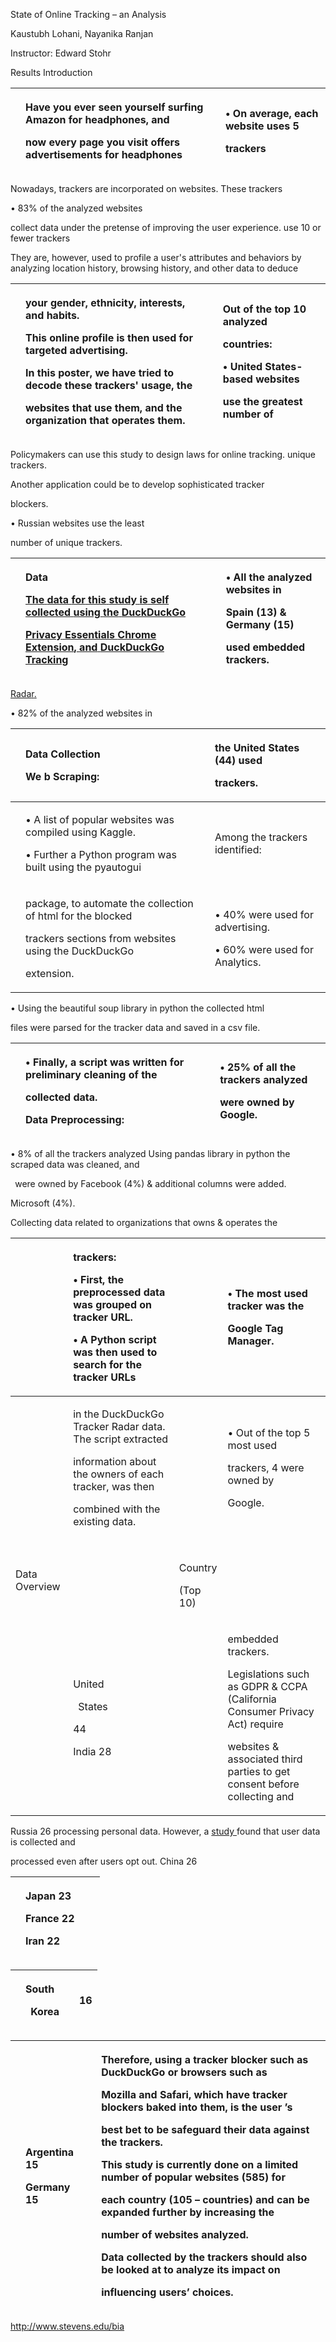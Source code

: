 ﻿<a name="br1"></a>State of Online Tracking – an Analysis

Kaustubh Lohani, Nayanika Ranjan

Instructor: Edward Stohr

Results Introduction

||<p>Have you ever seen yourself surfing Amazon for headphones, and</p><p>now every page you visit offers advertisements for headphones</p>||<p>• On average, each website uses 5</p><p>trackers</p>|
| :- | :- | :- | :- |
Nowadays, trackers are incorporated on websites. These trackers

• 83% of the analyzed websites

collect data under the pretense of improving the user experience. use 10 or fewer trackers

They are, however, used to profile a user's attributes and behaviors byanalyzing location history, browsing history, and other data to deduce

||<p>your gender, ethnicity, interests, and habits.</p><p>This online profile is then used for targeted advertising.</p><p>In this poster, we have tried to decode these trackers' usage, the</p><p>websites that use them, and the organization that operates them.</p>||<p>Out of the top 10 analyzed</p><p>countries:</p><p>• United States-based websites</p><p>use the greatest number of</p>|
| :- | :- | :- | :- |
Policymakers can use this study to design laws for online tracking. unique trackers.

Another application could be to develop sophisticated tracker

blockers.

• Russian websites use the least

number of unique trackers.

||<p>Data</p><p>[The](https://chrome.google.com/webstore/detail/duckduckgo-privacy-essent/bkdgflcldnnnapblkhphbgpggdiikppg)[ ](https://chrome.google.com/webstore/detail/duckduckgo-privacy-essent/bkdgflcldnnnapblkhphbgpggdiikppg)[data](https://chrome.google.com/webstore/detail/duckduckgo-privacy-essent/bkdgflcldnnnapblkhphbgpggdiikppg)[ ](https://chrome.google.com/webstore/detail/duckduckgo-privacy-essent/bkdgflcldnnnapblkhphbgpggdiikppg)[for](https://chrome.google.com/webstore/detail/duckduckgo-privacy-essent/bkdgflcldnnnapblkhphbgpggdiikppg)[ ](https://chrome.google.com/webstore/detail/duckduckgo-privacy-essent/bkdgflcldnnnapblkhphbgpggdiikppg)[this](https://chrome.google.com/webstore/detail/duckduckgo-privacy-essent/bkdgflcldnnnapblkhphbgpggdiikppg)[ ](https://chrome.google.com/webstore/detail/duckduckgo-privacy-essent/bkdgflcldnnnapblkhphbgpggdiikppg)[study](https://chrome.google.com/webstore/detail/duckduckgo-privacy-essent/bkdgflcldnnnapblkhphbgpggdiikppg)[ ](https://chrome.google.com/webstore/detail/duckduckgo-privacy-essent/bkdgflcldnnnapblkhphbgpggdiikppg)[is](https://chrome.google.com/webstore/detail/duckduckgo-privacy-essent/bkdgflcldnnnapblkhphbgpggdiikppg)[ ](https://chrome.google.com/webstore/detail/duckduckgo-privacy-essent/bkdgflcldnnnapblkhphbgpggdiikppg)[self](https://chrome.google.com/webstore/detail/duckduckgo-privacy-essent/bkdgflcldnnnapblkhphbgpggdiikppg)[ ](https://chrome.google.com/webstore/detail/duckduckgo-privacy-essent/bkdgflcldnnnapblkhphbgpggdiikppg)[collected](https://chrome.google.com/webstore/detail/duckduckgo-privacy-essent/bkdgflcldnnnapblkhphbgpggdiikppg)[ ](https://chrome.google.com/webstore/detail/duckduckgo-privacy-essent/bkdgflcldnnnapblkhphbgpggdiikppg)[using](https://chrome.google.com/webstore/detail/duckduckgo-privacy-essent/bkdgflcldnnnapblkhphbgpggdiikppg)[ ](https://chrome.google.com/webstore/detail/duckduckgo-privacy-essent/bkdgflcldnnnapblkhphbgpggdiikppg)[the](https://chrome.google.com/webstore/detail/duckduckgo-privacy-essent/bkdgflcldnnnapblkhphbgpggdiikppg)[ ](https://chrome.google.com/webstore/detail/duckduckgo-privacy-essent/bkdgflcldnnnapblkhphbgpggdiikppg)[DuckDuckGo](https://chrome.google.com/webstore/detail/duckduckgo-privacy-essent/bkdgflcldnnnapblkhphbgpggdiikppg)</p><p>[](https://chrome.google.com/webstore/detail/duckduckgo-privacy-essent/bkdgflcldnnnapblkhphbgpggdiikppg)[Privacy](https://chrome.google.com/webstore/detail/duckduckgo-privacy-essent/bkdgflcldnnnapblkhphbgpggdiikppg)[ ](https://chrome.google.com/webstore/detail/duckduckgo-privacy-essent/bkdgflcldnnnapblkhphbgpggdiikppg)[Essentials](https://chrome.google.com/webstore/detail/duckduckgo-privacy-essent/bkdgflcldnnnapblkhphbgpggdiikppg)[ ](https://chrome.google.com/webstore/detail/duckduckgo-privacy-essent/bkdgflcldnnnapblkhphbgpggdiikppg)[Chrome](https://chrome.google.com/webstore/detail/duckduckgo-privacy-essent/bkdgflcldnnnapblkhphbgpggdiikppg)[ ](https://chrome.google.com/webstore/detail/duckduckgo-privacy-essent/bkdgflcldnnnapblkhphbgpggdiikppg)[Extension](https://chrome.google.com/webstore/detail/duckduckgo-privacy-essent/bkdgflcldnnnapblkhphbgpggdiikppg)[,](https://chrome.google.com/webstore/detail/duckduckgo-privacy-essent/bkdgflcldnnnapblkhphbgpggdiikppg)[ ](https://chrome.google.com/webstore/detail/duckduckgo-privacy-essent/bkdgflcldnnnapblkhphbgpggdiikppg)[and](https://chrome.google.com/webstore/detail/duckduckgo-privacy-essent/bkdgflcldnnnapblkhphbgpggdiikppg)[ ](https://chrome.google.com/webstore/detail/duckduckgo-privacy-essent/bkdgflcldnnnapblkhphbgpggdiikppg)[DuckDuckGo](https://chrome.google.com/webstore/detail/duckduckgo-privacy-essent/bkdgflcldnnnapblkhphbgpggdiikppg)[ ](https://chrome.google.com/webstore/detail/duckduckgo-privacy-essent/bkdgflcldnnnapblkhphbgpggdiikppg)[Tracking](https://chrome.google.com/webstore/detail/duckduckgo-privacy-essent/bkdgflcldnnnapblkhphbgpggdiikppg)</p>||<p>• All the analyzed websites in</p><p>Spain (13) & Germany (15)</p><p>used embedded trackers.</p>|
| :- | :- | :- | :- |
[Rada](https://github.com/duckduckgo/tracker-radar)[r](https://github.com/duckduckgo/tracker-radar)[.](https://github.com/duckduckgo/tracker-radar)

• 82% of the analyzed websites in

||<p>Data Collection</p><p>We b Scraping:</p>||<p>the United States (44) used</p><p>trackers.</p>|
| :- | :- | :- | :- |
||<p>• A list of popular websites was compiled using Kaggle.</p><p>• Further a Python program was built using the pyautogui</p>||Among the trackers identified:|
||<p>package, to automate the collection of html for the blocked</p><p>trackers sections from websites using the DuckDuckGo</p><p>extension.</p>||<p>• 40% were used for advertising.</p><p>• 60% were used for Analytics.</p>|
• Using the beautiful soup library in python the collected html

files were parsed for the tracker data and saved in a csv file.

||<p>• Finally, a script was written for preliminary cleaning of the</p><p>collected data.</p><p>Data Preprocessing:</p>||<p>• 25% of all the trackers analyzed</p><p>were owned by Google.</p>|
| :- | :- | :- | :- |
• 8% of all the trackers analyzed Using pandas library in python the scraped data was cleaned, and

` `were owned by Facebook (4%) &additional columns were added.

Microsoft (4%).

Collecting data related to organizations that owns & operates the

||<p>trackers:</p><p>• First, the preprocessed data was grouped on tracker URL.</p><p>• A Python script was then used to search for the tracker URLs</p>||<p>• The most used tracker was the</p><p>Google Tag Manager.</p>|
| :- | :- | :- | :- |
||<p>in the DuckDuckGo Tracker Radar data. The script extracted</p><p>information about the owners of each tracker, was then</p><p>combined with the existing data.</p>||<p>• Out of the top 5 most used</p><p>trackers, 4 were owned by</p><p>Google.</p>|
|Data Overview||<p>` `Country</p><p>(Top 10)</p>||<p>Count of</p><p>Websites Analyzed</p>||<p>Conclusion and Future Work</p><p>Among the 585 websites from 105 countries, only 104 websites – 17.8% had no</p>|
||<p>United</p><p>` `States</p><p>44</p><p>India 28</p>||<p>embedded trackers.</p><p>Legislations such as GDPR & CCPA (California Consumer Privacy Act) require</p><p>websites & associated third parties to get consent before collecting and</p>|
Russia 26 processing personal data. However, a [study](https://arxiv.org/abs/2202.00885)[ ](https://arxiv.org/abs/2202.00885)found that user data is collected and

processed even after users opt out. China 26

||<p>Japan 23</p><p>France 22</p><p>Iran 22</p>|||
| :- | :- | :- | :- |

||<p>South</p><p>` `Korea</p>||16|
| :- | :- | :- | :- |

||<p></p><p>Argentina 15</p><p>Germany 15</p>||<p>Therefore, using a tracker blocker such as DuckDuckGo or browsers such as</p><p>Mozilla and Safari, which have tracker blockers baked into them, is the user ’s</p><p>best bet to be safeguard their data against the trackers.</p><p>This study is currently done on a limited number of popular websites (585) for</p><p>each country (105 – countries) and can be expanded further by increasing the</p><p>number of websites analyzed.</p><p>Data collected by the trackers should also be looked at to analyze its impact on</p><p>influencing users’ choices.</p>|
| :- | :- | :- | :- |
http://www.stevens.edu/bia
